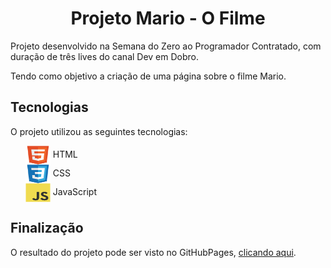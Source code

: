 <h1 align="center">Projeto Mario - O Filme</h1>

<p>Projeto desenvolvido na Semana do Zero ao Programador Contratado, com duração de três lives do canal Dev em Dobro.</p>

<p>Tendo como objetivo a criação de uma página sobre o filme Mario.</p>

<h2> Tecnologias </h2>


O projeto utilizou as seguintes tecnologias:

<ul style="list-style: none">
    <li>
        <img align="center" alt="HTML" height="30" width="40" src="https://raw.githubusercontent.com/devicons/devicon/master/icons/html5/html5-original.svg"> HTML
    </li>
    <li>
        <img align="center" alt="CSS" height="30" width="40" src="https://raw.githubusercontent.com/devicons/devicon/master/icons/css3/css3-original.svg"> CSS
    </li>
    <li>
        <img align="center" alt="JS" height="30" width="40" src="https://raw.githubusercontent.com/devicons/devicon/master/icons/javascript/javascript-original.svg"> JavaScript
    </li>
</ul>

<h2>Finalização</h2>

<p>O resultado do projeto pode ser visto no GitHubPages,
<a href='https://amandakarolline.github.io/projeto-mario-semana-dev-em-dobro/' target='_blank'>clicando aqui</a>.</p>
